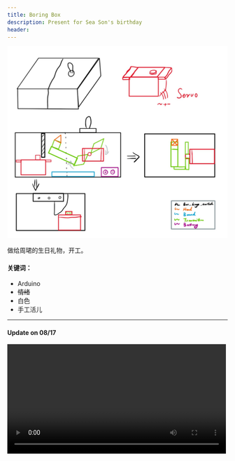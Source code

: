 ```yaml
---
title: Boring Box
description: Present for Sea Son's birthday 
header:
---
```


![图片](..\img\boring_box.png)



做给周珺的生日礼物，开工。

#### 关键词：

- Arduino
- ~~情绪~~
- 白色
- 手工活儿

---------

#### Update on 08/17

<video src="../img/32f8fcd2bdf15ec089adf12988927c2c.mp4" autoplay controls width="500px">
</video>


